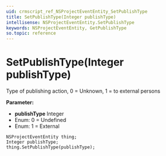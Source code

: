 ```yaml
---
uid: crmscript_ref_NSProjectEventEntity_SetPublishType
title: SetPublishType(Integer publishType)
intellisense: NSProjectEventEntity.SetPublishType
keywords: NSProjectEventEntity, GetPublishType
so.topic: reference
---
```


# SetPublishType(Integer publishType)

Type of publishing action, 0 = Unknown, 1 = to external persons

**Parameter:** 
* **publishType** Integer
* Enum: 0 = Undefined 
* Enum: 1 = External 

```crmscript
NSProjectEventEntity thing;
Integer publishType;
thing.SetPublishType(publishType);
```

